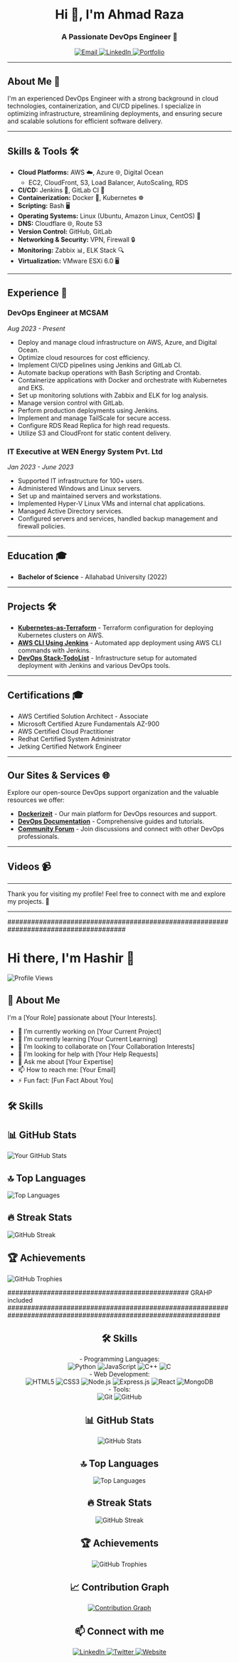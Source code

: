 <h1 align="center">Hi 👋, I'm Ahmad Raza</h1>
<h3 align="center">A Passionate DevOps Engineer 🚀</h3>

<p align="center">
  <a href="mailto:razahmadrsofficial@gmail.com">
    <img src="https://img.shields.io/badge/Email-razahmadrsofficial@gmail.com-blue?logo=gmail" alt="Email" />
  </a>
  <a href="https://linkedin.com/in/razahmadrsofficial">
    <img src="https://img.shields.io/badge/LinkedIn-razahmadrsofficial-blue?logo=linkedin" alt="LinkedIn" />
  </a>
  <a href="https://ahmadraza.in">
    <img src="https://img.shields.io/badge/Portfolio-ahmadraza.in-orange?logo=link" alt="Portfolio" />
  </a>
</p>

---

## About Me 🌟

I'm an experienced DevOps Engineer with a strong background in cloud technologies, containerization, and CI/CD pipelines. I specialize in optimizing infrastructure, streamlining deployments, and ensuring secure and scalable solutions for efficient software delivery.

---

## Skills & Tools 🛠️

- **Cloud Platforms:** AWS ☁️, Azure 🌐, Digital Ocean
  - EC2, CloudFront, S3, Load Balancer, AutoScaling, RDS
- **CI/CD:** Jenkins 🔄, GitLab CI 🚀
- **Containerization:** Docker 🐳, Kubernetes ☸️
- **Scripting:** Bash 🖥️
- **Operating Systems:** Linux (Ubuntu, Amazon Linux, CentOS) 🐧
- **DNS:** Cloudflare 🌐, Route 53
- **Version Control:** GitHub, GitLab
- **Networking & Security:** VPN, Firewall 🔒
- **Monitoring:** Zabbix 📊, ELK Stack 🔍
- **Virtualization:** VMware ESXi 6.0 🖥️

---

## Experience 🏢

### DevOps Engineer at MCSAM
*Aug 2023 - Present*

- Deploy and manage cloud infrastructure on AWS, Azure, and Digital Ocean.
- Optimize cloud resources for cost efficiency.
- Implement CI/CD pipelines using Jenkins and GitLab CI.
- Automate backup operations with Bash Scripting and Crontab.
- Containerize applications with Docker and orchestrate with Kubernetes and EKS.
- Set up monitoring solutions with Zabbix and ELK for log analysis.
- Manage version control with GitLab.
- Perform production deployments using Jenkins.
- Implement and manage TailScale for secure access.
- Configure RDS Read Replica for high read requests.
- Utilize S3 and CloudFront for static content delivery.

### IT Executive at WEN Energy System Pvt. Ltd
*Jan 2023 - June 2023*

- Supported IT infrastructure for 100+ users.
- Administered Windows and Linux servers.
- Set up and maintained servers and workstations.
- Implemented Hyper-V Linux VMs and internal chat applications.
- Managed Active Directory services.
- Configured servers and services, handled backup management and firewall policies.

---

## Education 🎓

- **Bachelor of Science** - Allahabad University (2022)

---

## Projects 🛠️

- [**Kubernetes-as-Terraform**](https://github.com) - Terraform configuration for deploying Kubernetes clusters on AWS.
- [**AWS CLI Using Jenkins**](https://github.com) - Automated app deployment using AWS CLI commands with Jenkins.
- [**DevOps Stack-TodoList**](https://github.com) - Infrastructure setup for automated deployment with Jenkins and various DevOps tools.

---

## Certifications 🎓

- AWS Certified Solution Architect - Associate
- Microsoft Certified Azure Fundamentals AZ-900
- AWS Certified Cloud Practitioner
- Redhat Certified System Administrator
- Jetking Certified Network Engineer

---

## Our Sites & Services 🌐

Explore our open-source DevOps support organization and the valuable resources we offer:

- **[Dockerizeit](https://services.ahmadraza.in)** - Our main platform for DevOps resources and support.
- **[DevOps Documentation](https://docs.ahmadraza.in)** - Comprehensive guides and tutorials.
- **[Community Forum](https://forum.ahmadraza.in)** - Join discussions and connect with other DevOps professionals.

---

## Videos 📹

<VideoEmbed src="https://www.youtube.com/watch?v=YOUR_VIDEO_ID" />

---

Thank you for visiting my profile! Feel free to connect with me and explore my projects. 🚀

---



######################################################################################

# Hi there, I'm Hashir 👋

![Profile Views](https://komarev.com/ghpvc/?username=hashir-mohd&color=blueviolet)

## 🚀 About Me
I'm a [Your Role] passionate about [Your Interests].

- 🔭 I’m currently working on [Your Current Project]
- 🌱 I’m currently learning [Your Current Learning]
- 👯 I’m looking to collaborate on [Your Collaboration Interests]
- 🤔 I’m looking for help with [Your Help Requests]
- 💬 Ask me about [Your Expertise]
- 📫 How to reach me: [Your Email]
- ⚡ Fun fact: [Fun Fact About You]

## 🛠 Skills

## 📊 GitHub Stats
![Your GitHub Stats](https://github-readme-stats.vercel.app/api?username=ahmadrazalab&show_icons=true&theme=radical)

## 🔝 Top Languages
![Top Languages](https://github-readme-stats.vercel.app/api/top-langs/?username=ahmadrazalab&layout=compact&theme=radical)

## 🔥 Streak Stats
![GitHub Streak](https://github-readme-streak-stats.herokuapp.com/?user=ahmadrazalab&theme=radical)


## 🏆 Achievements
![GitHub Trophies](https://github-profile-trophy.vercel.app/?username=ahmadrazalab&theme=radical)


############################################## GRAHP included ##############################################################################################################

<h2 align="center">🛠 Skills</h2>
<p align="center">
  - Programming Languages: <br> 
  <img src="https://img.shields.io/badge/Python-3776AB?style=for-the-badge&logo=python&logoColor=white" alt="Python" />
  <img src="https://img.shields.io/badge/JavaScript-323330?style=for-the-badge&logo=javascript&logoColor=F7DF1E" alt="JavaScript" />
  <img src="https://img.shields.io/badge/C++-00599C?style=for-the-badge&logo=c%2B%2B&logoColor=white" alt="C++" />
  <img src="https://img.shields.io/badge/C-A8B9CC?style=for-the-badge&logo=c&logoColor=white" alt="C" /><br>
  - Web Development: <br>
  <img src="https://img.shields.io/badge/HTML5-E34F26?style=for-the-badge&logo=html5&logoColor=white" alt="HTML5" />
  <img src="https://img.shields.io/badge/CSS3-1572B6?style=for-the-badge&logo=css3&logoColor=white" alt="CSS3" />
  <img src="https://img.shields.io/badge/Node.js-339933?style=for-the-badge&logo=nodedotjs&logoColor=white" alt="Node.js" />
  <img src="https://img.shields.io/badge/Express.js-000000?style=for-the-badge&logo=express&logoColor=white" alt="Express.js" />
  <img src="https://img.shields.io/badge/React-61DAFB?style=for-the-badge&logo=react&logoColor=white" alt="React" />
  <img src="https://img.shields.io/badge/MongoDB-47A248?style=for-the-badge&logo=mongodb&logoColor=white" alt="MongoDB" /><br>
  - Tools: <br>
  <img src="https://img.shields.io/badge/Git-F05032?style=for-the-badge&logo=git&logoColor=white" alt="Git" />
  <img src="https://img.shields.io/badge/GitHub-181717?style=for-the-badge&logo=github&logoColor=white" alt="GitHub" />
</p>

<h2 align="center">📊 GitHub Stats</h2>
<p align="center">
  <img src="https://github-readme-stats.vercel.app/api?username=hashir-mohd&show_icons=true&theme=radical" alt="GitHub Stats" />
</p>

<h2 align="center">🔝 Top Languages</h2>
<p align="center">
  <img src="https://github-readme-stats.vercel.app/api/top-langs/?username=hashir-mohd&layout=compact&theme=radical&langs_count=8&hide=less,scss" alt="Top Languages" />
</p>

<h2 align="center">🔥 Streak Stats</h2>
<p align="center">
  <img src="https://github-readme-streak-stats.herokuapp.com/?user=hashir-mohd&theme=radical" alt="GitHub Streak" />
</p>

<h2 align="center">🏆 Achievements</h2>
<p align="center">
  <img src="https://github-profile-trophy.vercel.app/?username=hashir-mohd&theme=radical" alt="GitHub Trophies" />
</p>

<h2 align="center">📈 Contribution Graph</h2>
<p align="center">
  <a href="https://github.com/ashutosh00710/github-readme-activity-graph">
    <img src="https://github-readme-activity-graph.vercel.app/graph?username=hashir-mohd&theme=react-dark" alt="Contribution Graph" />
  </a>
</p>

<h2 align="center">📫 Connect with me</h2>
<p align="center">
  <a href="https://linkedin.com/in/razahmadrsofficial">
    <img src="https://img.shields.io/badge/LinkedIn-0077B5?style=for-the-badge&logo=linkedin&logoColor=white" alt="LinkedIn" />
  </a>
  <a href="https://twitter.com/yourprofile">
    <img src="https://img.shields.io/badge/Twitter-1DA1F2?style=for-the-badge&logo=twitter&logoColor=white" alt="Twitter" />
  </a>
  <a href="https://ahmadraza.in">
    <img src="https://img.shields.io/badge/Website-000000?style=for-the-badge&logo=About.me&logoColor=white" alt="Website" />
  </a>
</p>

